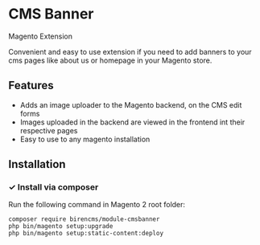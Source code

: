 CMS Banner
=========================
Magento Extension

Convenient and easy to use extension if you need to add banners to your cms pages like about us or homepage in your Magento store.


Features
--------

* Adds an image uploader to the Magento backend, on the CMS edit forms
* Images uploaded in the backend are viewed in the frontend int their respective pages
* Easy to use to any magento installation



Installation
--------

### ✓ Install via composer
Run the following command in Magento 2 root folder:

```
composer require birencms/module-cmsbanner
php bin/magento setup:upgrade
php bin/magento setup:static-content:deploy
```
